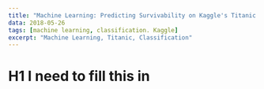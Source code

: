 ```yaml
---
title: "Machine Learning: Predicting Survivability on Kaggle's Titanic Dataset"
data: 2018-05-26
tags: [machine learning, classification. Kaggle]
excerpt: "Machine Learning, Titanic, Classification"
---
```


# H1 I need to fill this in 
